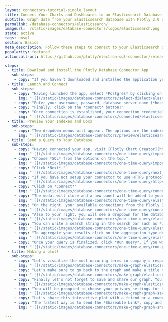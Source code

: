 ```yaml
---
layout: connectors-tutorial-single_layout
title: Connect Your Charts and Dashboards to an Elasticsearch Database
subtitle: Graph data from your Elasticsearch database with Plotly 2.0 and the Plotly Database Connector.
permalink: /database-connectors/elasticsearch/
imageurl:  /static/images/database-connectors/logos/elasticsearch.png
state: active
tags: nosql
section: Basics
meta_description: Follow these steps to connect to your Elasticsearch database
popularity: featured
actioncall-url: https://github.com/plotly/electron-sql-connector/releases

steps:
 - title: Download and Install the Plotly Database Connector App
   sub-steps:
    - copy: "If you haven't downloaded and installed the application yet, please follow the instructins for either [personal setup](/database-connectors/personal-login) or [company on-premise](/database-connectors/on-prem-login)."
 - title: Launch and Connect
   sub-steps:
    - copy: "Having launched the app, select *Postgres* by clicking on its icon."
      img: "![](/static/images/database-connectors/select-dialect/elasticsearch.png)"
    - copy: "Enter your username, password, database server name (*host*) and its port number."
    - copy: "Finally, click on the *connect* button!"
    - copy: "Once connection is established, your connection credentials will be saved and greyed out to avoid unintentional changes. If you wish to modify your connection, click on *edit credentials*."
      img: "![](/static/images/database-connectors/connected/elasticsearch.png)"
 - title: Preview Your Indexes and Docs
   sub-steps:
    - copy: "Two dropdown menus will appear. The options are the indexes and documents respectively of the database."
      img: "![](/static/images/database-connectors/preview/elasticsearch.png)"
 - title: Send a Query to Your Database
   sub-steps:
    - copy: "Having connected your app, visit [Plotly Chart Creator](https://plot.ly/create/) and click on *import data* in the top right corner."
      img: "![](/static/images/database-connectors/one-time-query/import-data.png)"
    - copy: "Choose *SQL* from the options on the top."
      img: "![](/static/images/database-connectors/one-time-query/import-sql.png)"
    - copy: "Click *Next*."
      img: "![](/static/images/database-connectors/one-time-query/next.png)"
    - copy: "If you have not setup your connector to use HTTPS protocol, you do not need to modify any of the options. See [HTTPS tutorial](http://help.plot.ly/database-connectors/https) to setup your connector to use the HTTPS protocol. Once done, come back to this point and select the *HTTPS* option."
      img: "![](/static/images/database-connectors/one-time-query/https.png)"
    - copy: "Click on *Connect*"
      img: "![](/static/images/database-connectors/one-time-query/connect.png)"
    - copy: "The modal will close and a new panel will be added to your Plotly Chart Creator."
      img: "![](/static/images/database-connectors/one-time-query/elasticsearch-editor.png)"
    - copy: "On the right, your available connections from the Plotly Database Connector will be displayed. If you have more than one, make sure you select the database connection that you want to use when writing the query."
      img: "![](/static/images/database-connectors/one-time-query/connections.png)"
    - copy: "Also to your right, you will see a dropdown for the database indexes and documents. Once one of each is selected you will be able to view the *Fields* (column names) to help you with your search."
      img: "![](/static/images/database-connectors/one-time-query/elasticsearch-dropdowns.png)"
    - copy: "You can write a search string in the search bar such as *John Smith* which will cause Elasticsearch to only return entries that contain that string somewhere within them.,"
      img: "![](/static/images/database-connectors/one-time-query/elasticsearch-search.png)"
    - copy: "To aggregate your results click on the aggregation-type dorpdown menu. Here we chose *Significant terms* to find most occuring words within the *Response* column and count them. The choice of *counting* them was made by selecting the option *Count* in the *Compute* dropdown menu."
      img: "![](/static/images/database-connectors/one-time-query/elasticsearch-query.png)"
    - copy: "Once your query is finalized, click *Run Query*. If you wish to set your query on a schedule to keep your grid's data updated to the latest entries of your database, visit our [schedule a query tutorial](http://help.plot.ly/database-connectors/schedule-query)."
      img: "![](/static/images/database-connectors/one-time-query/run.png)"
 - title: Making a plot!
   sub-steps:
    - copy: "Let's visualize the most occuring terms in company's response messages in a pie chart. Click on *Graph* on the left side of the window and choose *Pie Chart* as *Chart Type*. Select *Company Response* as the labels and *value Count* as the *values* for the chart."
      img: "![](/static/images/database-connectors/make-graph/elasticsearch-graph-1.png)"
    - copy: "Let's make sure to go back to the graph and make a title to clarify our message."
      img: "![](/static/images/database-connectors/make-graph/elasticsearch-graph-2.png)"
    - copy: "Finally let's not forget to save and share our graph. You can press Control + S to save or click on the *Save* button on the left of the window."
      img: "![](/static/images/database-connectors/make-graph/elasticsearch-share.png)"
    - copy: "You will be prompted to choose your privacy settings for this graph and data. There is nothing here to classify, let's simply set both *plot* and *data* to *public*. Click *SAVE*."
      img: "![](/static/images/database-connectors/make-graph/graph-save-modal.png)"
    - copy: "Let's share this interactive plot with a friend or a coworker (or both)! Click on the *SHARE* tab on the left."
    - copy: "The fastest way is to send the *Shareable Link*, copy and paste it into your favorite e-mail or other communication service. Try out our Twitter, Facebook and Google+ links as well or embed it into your website by obtaining the iframe link in the *Embed* tab. If you set the settings to *public* previously, your friend or coworker will be able to view it even without an account and give you feedback."
      img: "![](/static/images/database-connectors/make-graph/graph-share-modal.png)"

---
```


